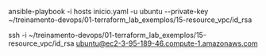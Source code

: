  ansible-playbook -i hosts inicio.yaml -u ubuntu --private-key ~/treinamento-devops/01-terraform_lab_exemplos/15-resource_vpc/id_rsa

 ssh -i ~/treinamento-devops/01-terraform_lab_exemplos/15-resource_vpc/id_rsa ubuntu@ec2-3-95-189-46.compute-1.amazonaws.com
